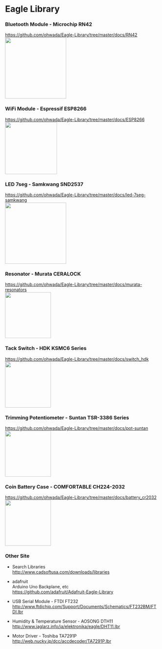 Eagle Library
===============

### Bluetooth Module - Microchip RN42
https://github.com/ohwada/Eagle-Library/tree/master/docs/RN42 <br/>
<img src="https://raw.githubusercontent.com/ohwada/Eagle-Library/master/docs/RN42/rn42-ek-pkg.png" width="200" />

### WiFi Module - Espressif ESP8266
https://github.com/ohwada/Eagle-Library/tree/master/docs/ESP8266 <br/>
<img src="https://raw.githubusercontent.com/ohwada/Eagle-Library/master/docs/ESP8266/esp8266_cerevo_pkg.png" width="170" />

### LED 7seg - Samkwang SND2537
https://github.com/ohwada/Eagle-Library/tree/master/docs/led-7seg-samkwang <br/>
<img src="https://raw.githubusercontent.com/ohwada/Eagle-Library/master/docs/led-7seg-samkwang/snd2537_sym.png" width="200" />

### Resonator - Murata CERALOCK
https://github.com/ohwada/Eagle-Library/tree/master/docs/murata-resonators <br/>
<img src="https://raw.githubusercontent.com/ohwada/Eagle-Library/master/docs/murata-resonators/ceraloack_cstlat_pkg.png" width="150" />

### Tack Switch - HDK KSMC6 Series
https://github.com/ohwada/Eagle-Library/tree/master/docs/switch_hdk <br/>
<img src="https://raw.githubusercontent.com/ohwada/Eagle-Library/master/docs/switch_hdk/hdk_ksmc6_pkg.png" width="150" />

### Trimming Potentiometer - Suntan TSR-3386 Series
https://github.com/ohwada/Eagle-Library/tree/master/docs/pot-suntan <br/>
<img src="https://raw.githubusercontent.com/ohwada/Eagle-Library/master/docs/pot-suntan/3386k_pkg.png" width="150" />

### Coin Battery Case - COMFORTABLE CH224-2032
https://github.com/ohwada/Eagle-Library/tree/master/docs/battery_cr2032 <br/>
<img src="https://raw.githubusercontent.com/ohwada/Eagle-Library/master/docs/battery_cr2032/cr2032_ch224_pkg.png" width="150" />

### Other Site
- Search Libraries <br/>
http://www.cadsoftusa.com/downloads/libraries

- adafruit <br/>
Arduino Uno Backplane, etc <br/>
https://github.com/adafruit/Adafruit-Eagle-Library

- USB Serial Module - FTDI FT232 <br/>
http://www.ftdichip.com/Support/Documents/Schematics/FT232BM/FTDI.lbr

- Humidity & Temperature Sensor - AOSONG DTH11 <br/>
http://www.jaglarz.info/ja/elektronika/eagle/DHT11.lbr

- Motor Driver - Toshiba TA7291P <br/>
http://web.nucky.jp/dcc/accdecoder/TA7291P.lbr
